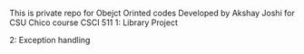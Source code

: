 This is private repo
for Obejct Orinted codes Developed by Akshay Joshi 
for CSU Chico course CSCI 511
1: Library Project

2: Exception handling
